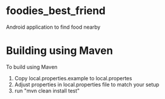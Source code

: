 foodies_best_friend
===================

Android application to find food nearby

Building using Maven
====================
To build using Maven
1. Copy local.properties.example to local.propertes
2. Adjust properties in local.properties file to match your setup
3. run "mvn clean install test"
